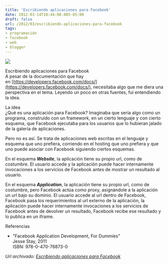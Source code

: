 ```yaml
---
title: 'Escribiendo aplicaciones para Facebook'
date: 2012-03-14T10:44:00.005-05:00
draft: false
url: /2012/03/escribiendo-aplicaciones-para-facebook
tags: 
- programación
- facebook
- web
- blogger
---
```


[![](http://4.bp.blogspot.com/-LEoA6cgCUC4/T2C-FYMRfPI/AAAAAAAABxI/t_oCUVhz1Ek/s200/facebook.png)](http://4.bp.blogspot.com/-LEoA6cgCUC4/T2C-FYMRfPI/AAAAAAAABxI/t_oCUVhz1Ek/s1600/facebook.png)

  
Escribiendo aplicaciones para Facebook  
A pesar de la documentación que hay en [https://developers.facebook.com/docs/](https://developers.facebook.com/docs/), necesitaba algo que me diera una perspectiva en el tema. Leyendo un poco en otras fuentes, fui entendiendo la idea.  
  
La idea  
¿Qué es una aplicación para Facebook? Imaginaba que sería algo como un programa, construido con un framework, en un cierto lenguaje y con cierto esquema, que Facebook ejecutaba para los usuarios que lo hubieran jalado de la galería de aplicaciones.  
  
Pero no es así. Se trata de aplicaciones web escritas en el lenguaje y esquema que uno prefiera, corriendo en el hosting que uno prefiera y que uno puede asociar con Facebook siguiendo ciertos esquemas.  
  
En el esquema **_Website_**, la aplicación tiene su propio url, como de costumbre. El usuario accede y la aplicación puede hacer internamente invocaciones a los servicios de Facebook antes de mostrar un resultado al usuario.  
  
En el esquema **_Application_**, la aplicación tiene su propio url, como de costumbre, pero Facebook actúa como proxy, asignándole a la aplicación un url bajo su dominio. El usuario accede al url dentro de Facebook, Facebook pasa los requerimientos al url externo de la aplicación, la aplicación puede hacer internamente invocaciones a los servicios de Facebook antes de devolver un resultado, Facebook recibe ese resultado y lo publica en un iframe.  
  
Referencias  

*   "Facebook Application Development, For Dummies"  
    Jesse Stay, 2011  
    ISBN: 978-0-470-76873-0

_*Url archivado: [Escribiendo aplicaciones para Facebook](https://akcdev.blogspot.com/2012/03/escribiendo-aplicaciones-para-facebook.html)*_
